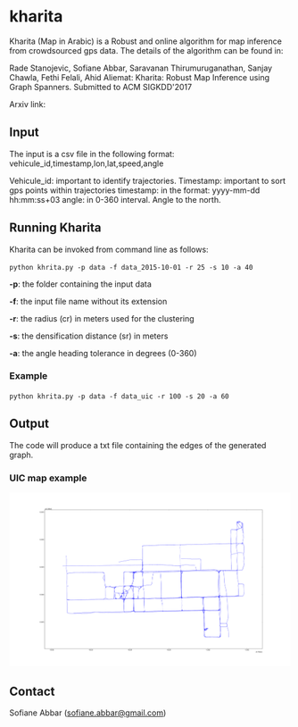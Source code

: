 # kharita

Kharita (Map in Arabic) is a Robust and online algorithm for map inference from crowdsourced gps data.
The details of the algorithm can be found in:

Rade Stanojevic, Sofiane Abbar, Saravanan Thirumuruganathan, Sanjay Chawla, Fethi Felali, Ahid Aliemat: 
Kharita: Robust Map Inference using Graph Spanners.
Submitted to ACM SIGKDD'2017

Arxiv link: 

## Input
The input is a csv file in the following format:
vehicule_id,timestamp,lon,lat,speed,angle

Vehicule_id: important to identify trajectories.
Timestamp: important to sort gps points within trajectories
timestamp: in the format: yyyy-mm-dd hh:mm:ss+03
angle: in 0-360 interval. Angle to the north. 

## Running Kharita
Kharita can be invoked from command line as follows:

`python khrita.py -p data -f data_2015-10-01 -r 25 -s 10 -a 40`

**-p**: the folder containing the input data

**-f**: the input file name without its extension

**-r**: the radius (cr) in meters used for the clustering

**-s**: the densification distance (sr) in meters

**-a**: the angle heading tolerance in degrees (0-360)

### Example 
`python khrita.py -p data -f data_uic -r 100 -s 20 -a 60`

## Output
The code will produce a txt file containing the edges of the generated graph. 

### UIC map example
![Alt text](figs/uic_map.png?raw=true "UIC MAP")

## Contact
Sofiane Abbar (sofiane.abbar@gmail.com)
